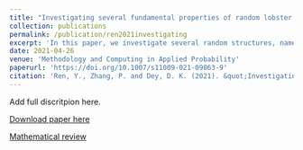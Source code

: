 ```yaml
---
title: "Investigating several fundamental properties of random lobster trees and random spider trees"
collection: publications
permalink: /publication/ren2021investigating
excerpt: 'In this paper, we investigate several random structures, namely two classes of random lobster trees (RLTs) and a class of random spider trees (RSTs). The first class of RLTs grow with a fixed probability, whereas those from the second class evolve in a dynamic manner underlying a flavor of semi-opposite reinforcement. For these two classes, we characterize the structure of the random graphs therein via some probabilistic methods. In addition, we look into a class of RSTs that evolve in a preferential attachment manner. We characterize the structure of RSTs by determining the exact and asymptotic distributions of the number of leaves, and by computing two kinds of topological indices.'
date: 2021-04-26
venue: 'Methodology and Computing in Applied Probability'
paperurl: 'https://doi.org/10.1007/s11009-021-09863-9'
citation: 'Ren, Y., Zhang, P. and Dey, D. K. (2021). &quot;Investigating several fundamental properties of random lobster trees and random spider trees.&quot; <i>Methodology and Computing in Applied Probability</i>, https://doi.org/10.1007/s11009-021-09863-9.'
---
```

Add full discritpion here.

[Download paper here](https://doi.org/10.1007/s11009-021-09863-9)

[Mathematical review](https://mathscinet.ams.org/mrlookup)